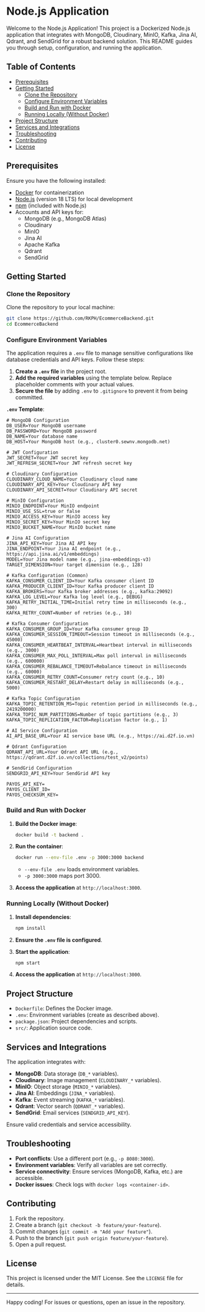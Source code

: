 # Node.js Application

Welcome to the Node.js Application! This project is a Dockerized Node.js application that integrates with MongoDB, Cloudinary, MinIO, Kafka, Jina AI, Qdrant, and SendGrid for a robust backend solution. This README guides you through setup, configuration, and running the application.

## Table of Contents

- [Prerequisites](#prerequisites)
- [Getting Started](#getting-started)
  - [Clone the Repository](#clone-the-repository)
  - [Configure Environment Variables](#configure-environment-variables)
  - [Build and Run with Docker](#build-and-run-with-docker)
  - [Running Locally (Without Docker)](#running-locally-without-docker)
- [Project Structure](#project-structure)
- [Services and Integrations](#services-and-integrations)
- [Troubleshooting](#troubleshooting)
- [Contributing](#contributing)
- [License](#license)

## Prerequisites

Ensure you have the following installed:

- [Docker](https://www.docker.com/get-started) for containerization
- [Node.js](https://nodejs.org/) (version 18 LTS) for local development
- [npm](https://www.npmjs.com/) (included with Node.js)
- Accounts and API keys for:
  - MongoDB (e.g., MongoDB Atlas)
  - Cloudinary
  - MinIO
  - Jina AI
  - Apache Kafka
  - Qdrant
  - SendGrid

## Getting Started

### Clone the Repository

Clone the repository to your local machine:

```bash
git clone https://github.com/RKPH/EcommerceBackend.git
cd EcommerceBackend
```

### Configure Environment Variables

The application requires a `.env` file to manage sensitive configurations like database credentials and API keys. Follow these steps:

1. **Create a `.env` file** in the project root.
2. **Add the required variables** using the template below. Replace placeholder comments with your actual values.
3. **Secure the file** by adding `.env` to `.gitignore` to prevent it from being committed.

**`.env` Template**:

```env
# MongoDB Configuration
DB_USER=Your MongoDB username
DB_PASSWORD=Your MongoDB password
DB_NAME=Your database name
DB_HOST=Your MongoDB host (e.g., cluster0.sewnv.mongodb.net)

# JWT Configuration
JWT_SECRET=Your JWT secret key
JWT_REFRESH_SECRET=Your JWT refresh secret key

# Cloudinary Configuration
CLOUDINARY_CLOUD_NAME=Your Cloudinary cloud name
CLOUDINARY_API_KEY=Your Cloudinary API key
CLOUDINARY_API_SECRET=Your Cloudinary API secret

# MinIO Configuration
MINIO_ENDPOINT=Your MinIO endpoint
MINIO_USE_SSL=true or false
MINIO_ACCESS_KEY=Your MinIO access key
MINIO_SECRET_KEY=Your MinIO secret key
MINIO_BUCKET_NAME=Your MinIO bucket name

# Jina AI Configuration
JINA_API_KEY=Your Jina AI API key
JINA_ENDPOINT=Your Jina AI endpoint (e.g., https://api.jina.ai/v1/embeddings)
MODEL=Your Jina model name (e.g., jina-embeddings-v3)
TARGET_DIMENSION=Your target dimension (e.g., 128)

# Kafka Configuration (Common)
KAFKA_CONSUMER_CLIENT_ID=Your Kafka consumer client ID
KAFKA_PRODUCER_CLIENT_ID=Your Kafka producer client ID
KAFKA_BROKERS=Your Kafka broker addresses (e.g., kafka:29092)
KAFKA_LOG_LEVEL=Your Kafka log level (e.g., DEBUG)
KAFKA_RETRY_INITIAL_TIME=Initial retry time in milliseconds (e.g., 300)
KAFKA_RETRY_COUNT=Number of retries (e.g., 10)

# Kafka Consumer Configuration
KAFKA_CONSUMER_GROUP_ID=Your Kafka consumer group ID
KAFKA_CONSUMER_SESSION_TIMEOUT=Session timeout in milliseconds (e.g., 45000)
KAFKA_CONSUMER_HEARTBEAT_INTERVAL=Heartbeat interval in milliseconds (e.g., 3000)
KAFKA_CONSUMER_MAX_POLL_INTERVAL=Max poll interval in milliseconds (e.g., 600000)
KAFKA_CONSUMER_REBALANCE_TIMEOUT=Rebalance timeout in milliseconds (e.g., 60000)
KAFKA_CONSUMER_RETRY_COUNT=Consumer retry count (e.g., 10)
KAFKA_CONSUMER_RESTART_DELAY=Restart delay in milliseconds (e.g., 5000)

# Kafka Topic Configuration
KAFKA_TOPIC_RETENTION_MS=Topic retention period in milliseconds (e.g., 2419200000)
KAFKA_TOPIC_NUM_PARTITIONS=Number of topic partitions (e.g., 3)
KAFKA_TOPIC_REPLICATION_FACTOR=Replication factor (e.g., 1)

# AI Service Configuration
AI_API_BASE_URL=Your AI service base URL (e.g., https://ai.d2f.io.vn)

# Qdrant Configuration
QDRANT_API_URL=Your Qdrant API URL (e.g., https://qdrant.d2f.io.vn/collections/test_v2/points)

# SendGrid Configuration
SENDGRID_API_KEY=Your SendGrid API key

PAYOS_API_KEY=
PAYOS_CLIENT_ID=
PAYOS_CHECKSUM_KEY=
```

### Build and Run with Docker

1. **Build the Docker image**:

   ```bash
   docker build -t backend .
   ```

2. **Run the container**:

   ```bash
   docker run --env-file .env -p 3000:3000 backend
   ```

   - `--env-file .env` loads environment variables.
   - `-p 3000:3000` maps port 3000.

3. **Access the application** at `http://localhost:3000`.

### Running Locally (Without Docker)

1. **Install dependencies**:

   ```bash
   npm install
   ```

2. **Ensure the `.env` file is configured**.

3. **Start the application**:

   ```bash
   npm start
   ```

4. **Access the application** at `http://localhost:3000`.

## Project Structure

- `Dockerfile`: Defines the Docker image.
- `.env`: Environment variables (create as described above).
- `package.json`: Project dependencies and scripts.
- `src/`: Application source code.

## Services and Integrations

The application integrates with:

- **MongoDB**: Data storage (`DB_*` variables).
- **Cloudinary**: Image management (`CLOUDINARY_*` variables).
- **MinIO**: Object storage (`MINIO_*` variables).
- **Jina AI**: Embeddings (`JINA_*` variables).
- **Kafka**: Event streaming (`KAFKA_*` variables).
- **Qdrant**: Vector search (`QDRANT_*` variables).
- **SendGrid**: Email services (`SENDGRID_API_KEY`).

Ensure valid credentials and service accessibility.

## Troubleshooting

- **Port conflicts**: Use a different port (e.g., `-p 8080:3000`).
- **Environment variables**: Verify all variables are set correctly.
- **Service connectivity**: Ensure services (MongoDB, Kafka, etc.) are accessible.
- **Docker issues**: Check logs with `docker logs <container-id>`.

## Contributing

1. Fork the repository.
2. Create a branch (`git checkout -b feature/your-feature`).
3. Commit changes (`git commit -m "Add your feature"`).
4. Push to the branch (`git push origin feature/your-feature`).
5. Open a pull request.

## License

This project is licensed under the MIT License. See the `LICENSE` file for details.

---

Happy coding! For issues or questions, open an issue in the repository.
